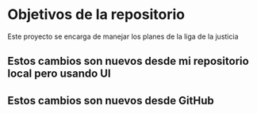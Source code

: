 # Objetivos de la repositorio

Este proyecto se encarga de manejar los planes de la liga de la justicia


##  Estos cambios son nuevos desde mi repositorio local pero usando UI
##  Estos cambios son nuevos desde GitHub
